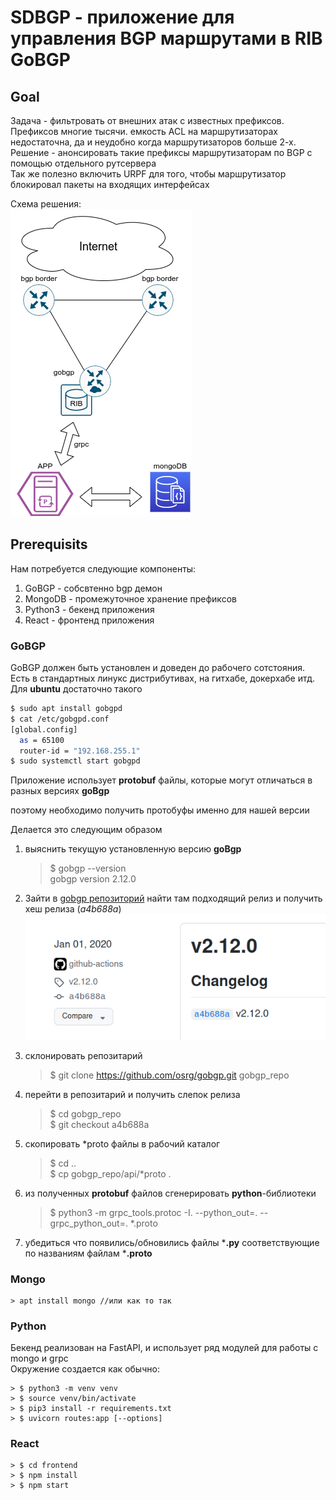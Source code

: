 # SDBGP - приложение для управления BGP маршрутами в RIB GoBGP  
## Goal 
Задача - фильтровать от внешних атак с известных префиксов. Префиксов многие тысячи. емкость ACL на маршрутизаторах недостаточна, да и неудобно когда маршрутизаторов больше 2-х.  
Решение - анонсировать такие префиксы маршрутизаторам по BGP с помощью отдельного рутсервера  
Так же полезно включить URPF для того, чтобы маршрутизатор блокировал пакеты на входящих интерфейсах

Схема решения:  
![](docs/sdbgp.png)

## Prerequisits
Нам потребуется следующие компоненты:
  1. GoBGP - собсвтенно bgp демон
  2. MongoDB - промежуточное хранение префиксов
  3. Python3 - бекенд приложения
  4. React - фронтенд приложения

### GoBGP 
GoBGP должен быть установлен и доведен до рабочего сотстояния.  
Есть в стандартных линукс дистрибутивах, на гитхабе, докерхабе итд.  
Для **ubuntu** достаточно такого  
```bash
$ sudo apt install gobgpd
$ cat /etc/gobgpd.conf 
[global.config]
  as = 65100
  router-id = "192.168.255.1"
$ sudo systemctl start gobgpd
```

Приложение использует **protobuf** файлы, которые могут отличаться в разных версиях **goBgp**

поэтому необходимо получить протобуфы именно для нашей версии

Делается это следующим образом  
1. выяснить текущую установленную версию **goBgp**
    > $ gobgp --version  
gobgp version 2.12.0

2. Зайти в [gobgp репозиторий](https://github.com/osrg/gobgp/releases) найти там подходящий релиз и получить хеш релиза (*a4b688a*)  
   ![](docs/gobgp_releases.png)  
   
3. склонировать репозитарий
    > $ git clone https://github.com/osrg/gobgp.git gobgp_repo
4. перейти в репозитарий и получить слепок релиза
    > $ cd gobgp_repo    
    > $ git checkout a4b688a
5. скопировать *proto файлы в рабочий каталог
    > $ cd ..  
    > $ cp gobgp_repo/api/*proto .  
6. из полученных **protobuf** файлов сгенерировать **python**-библиотеки
    > $ python3 -m grpc_tools.protoc -I. --python_out=. --grpc_python_out=. *.proto  

7. убедиться что появились/обновились файлы ***.py** соответствующие по названиям файлам ***.proto**

### Mongo
    > apt install mongo //или как то так

### Python
Бекенд реализован на FastAPI, и использует ряд модулей для работы с mongo и grpc  
Окружение создается как обычно:  

    > $ python3 -m venv venv  
    > $ source venv/bin/activate  
    > $ pip3 install -r requirements.txt  
    > $ uvicorn routes:app [--options]  


### React
    > $ cd frontend
    > $ npm install
    > $ npm start
